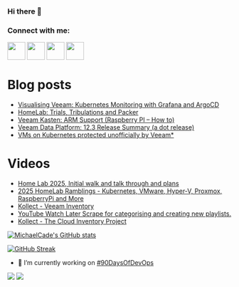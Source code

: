### Hi there 👋

<h3 align="left">Connect with me:</h3>
<p align="left">
<a href="https://twitter.com/MichaelCade1" target="blank"><img align="center" src="https://cdn2.iconfinder.com/data/icons/social-media-2285/512/1_Twitter3_colored_svg-512.png" alt="" height="40" width="40" /></a>
<a href="http://linkedin.com/in/michaelcade1" target="blank"><img align="center" src="https://cdn2.iconfinder.com/data/icons/social-media-2285/512/1_Linkedin_unofficial_colored_svg-512.png" alt="" height="40" width="40" /></a>
<a href="https://vzilla.co.uk/" target="blank"><img align="center" src="https://cdn0.iconfinder.com/data/icons/small-n-flat/24/678060-rss-512.png" alt="" height="40" width="40" /></a>
<a href="https://m.youtube.com/c/MichaelCade1" target="blank"><img align="center" src="https://cdn2.iconfinder.com/data/icons/social-media-2285/512/1_Youtube_colored_svg-512.png" alt="" height="40" width="40" /></a>
</p>

# Blog posts
<!-- BLOG-POST-LIST:START -->
- [Visualising Veeam: Kubernetes Monitoring with Grafana and ArgoCD](https://vzilla.co.uk/vzilla-blog/visualising-veeam-kubernetes-monitoring-with-grafana-and-argocd)
- [HomeLab: Trials, Tribulations and Packer](https://vzilla.co.uk/vzilla-blog/homelab-trials-tribulations-and-packer)
- [Veeam Kasten: ARM Support &lpar;Raspberry PI – How to&rpar;](https://vzilla.co.uk/vzilla-blog/veeam-kasten-arm-support-raspberry-pi-how-to)
- [Veeam Data Platform: 12.3 Release Summary &lpar;a dot release&rpar;](https://vzilla.co.uk/vzilla-blog/veeam-data-platform-12-3-release-summary-a-dot-release)
- [VMs on Kubernetes protected unofficially by Veeam*](https://vzilla.co.uk/vzilla-blog/vms-on-kubernetes-protected-unofficially-by-veeam)
<!-- BLOG-POST-LIST:END -->

# Videos
<!-- VIDEO:START -->
- [Home Lab 2025, Initial walk and talk through and plans](https://www.youtube.com/watch?v=g4wvvEVR6zk)
- [2025 HomeLab Ramblings - Kubernetes, VMware, Hyper-V, Proxmox, RaspberryPi and More](https://www.youtube.com/watch?v=RaApDSsF_Rk)
- [Kollect - Veeam Inventory](https://www.youtube.com/watch?v=yQ1vlndXTQY)
- [YouTube Watch Later Scrape for categorising and creating new playlists.](https://www.youtube.com/watch?v=csLvKRO5z3E)
- [Kollect - The Cloud Inventory Project](https://www.youtube.com/watch?v=dfuQFjl1Tnw)
<!-- VIDEO:END -->




[![MichaelCade's GitHub stats](https://github-readme-stats.vercel.app/api?username=MichaelCade&show_icons=true&theme=radical)](https://github.com/anuraghazra/github-readme-stats)

[![GitHub Streak](https://github-readme-streak-stats.herokuapp.com/?user=MichaelCade&theme=dark)](https://git.io/streak-stats)

- 🔭 I’m currently working on [#90DaysOfDevOps](https://github.com/MichaelCade/90DaysOfDevOps)

![](https://komarev.com/ghpvc/?username=michaelcade&color=lightgrey)
![](https://visitor-badge.glitch.me/badge?page_id=MichaelCade.MichaelCade)



<!--
**MichaelCade/MichaelCade** is a ✨ _special_ ✨ repository because its `README.md` (this file) appears on your GitHub profile.

Here are some ideas to get you started:

- 🔭 I’m currently working on ...
- 🌱 I’m currently learning ...
- 👯 I’m looking to collaborate on ...
- 🤔 I’m looking for help with ...
- 💬 Ask me about ...
- 📫 How to reach me: ...
- 😄 Pronouns: ...
- ⚡ Fun fact: ...
-->
